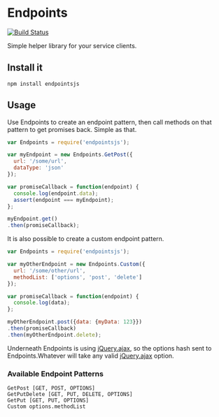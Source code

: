 Endpoints
=========

[![Build Status](https://travis-ci.org/kahnjw/endpoints.png)](https://travis-ci.org/kahnjw/endpoints)

Simple helper library for your service clients.

## Install it

```
npm install endpointsjs
```

## Usage

Use Endpoints to create an endpoint pattern, then call methods on that pattern to get promises back. Simple as that.

```javascript
var Endpoints = require('endpointsjs');

var myEndpoint = new Endpoints.GetPost({
  url: '/some/url',
  dataType: 'json'
});

var promiseCallback = function(endpoint) {
  console.log(endpoint.data);
  assert(endpoint === myEndpoint);
};

myEndpoint.get()
.then(promiseCallback);
```

It is also possible to create a custom endpoint pattern.

```javascript
var Endpoints = require('endpointsjs');

var myOtherEndpoint = new Endpoints.Custom({
  url: '/some/other/url',
  methodList: ['options', 'post', 'delete']
});

var promiseCallback = function(endpoint) {
  console.log(data);
};

myOtherEndpoint.post({data: {myData: 123}})
.then(promiseCallback)
.then(myOtherEndpoint.delete);
```

Underneath Endpoints is using [jQuery.ajax](http://api.jquery.com/jquery.ajax/), so the options hash sent to
Endpoints.Whatever will take any valid [jQuery.ajax](http://api.jquery.com/jquery.ajax/) option.

### Available Endpoint Patterns

```
GetPost [GET, POST, OPTIONS]
GetPutDelete [GET, PUT, DELETE, OPTIONS]
GetPut [GET, PUT, OPTIONS]
Custom options.methodList
```